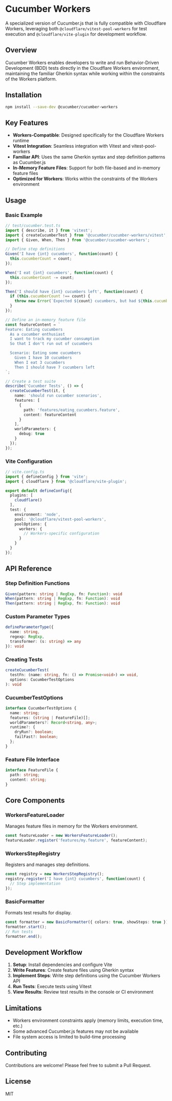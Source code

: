 # Cucumber Workers

A specialized version of Cucumber.js that is fully compatible with Cloudflare Workers, leveraging both `@cloudflare/vitest-pool-workers` for test execution and `@cloudflare/vite-plugin` for development workflow.

## Overview

Cucumber Workers enables developers to write and run Behavior-Driven Development (BDD) tests directly in the Cloudflare Workers environment, maintaining the familiar Gherkin syntax while working within the constraints of the Workers platform.

## Installation

```bash
npm install --save-dev @cucumber/cucumber-workers
```

## Key Features

- **Workers-Compatible**: Designed specifically for the Cloudflare Workers runtime
- **Vitest Integration**: Seamless integration with Vitest and vitest-pool-workers
- **Familiar API**: Uses the same Gherkin syntax and step definition patterns as Cucumber.js
- **In-Memory Feature Files**: Support for both file-based and in-memory feature files
- **Optimized for Workers**: Works within the constraints of the Workers environment

## Usage

### Basic Example

```typescript
// test/cucumber.test.ts
import { describe, it } from 'vitest';
import { createCucumberTest } from '@cucumber/cucumber-workers/vitest';
import { Given, When, Then } from '@cucumber/cucumber-workers';

// Define step definitions
Given('I have {int} cucumbers', function(count) {
  this.cucumberCount = count;
});

When('I eat {int} cucumbers', function(count) {
  this.cucumberCount -= count;
});

Then('I should have {int} cucumbers left', function(count) {
  if (this.cucumberCount !== count) {
    throw new Error(`Expected ${count} cucumbers, but had ${this.cucumberCount}`);
  }
});

// Define an in-memory feature file
const featureContent = `
Feature: Eating cucumbers
  As a cucumber enthusiast
  I want to track my cucumber consumption
  So that I don't run out of cucumbers

  Scenario: Eating some cucumbers
    Given I have 10 cucumbers
    When I eat 3 cucumbers
    Then I should have 7 cucumbers left
`;

// Create a test suite
describe('Cucumber Tests', () => {
  createCucumberTest(it, {
    name: 'should run cucumber scenarios',
    features: [
      {
        path: 'features/eating_cucumbers.feature',
        content: featureContent
      }
    ],
    worldParameters: {
      debug: true
    }
  });
});
```

### Vite Configuration

```typescript
// vite.config.ts
import { defineConfig } from 'vite';
import { cloudflare } from '@cloudflare/vite-plugin';

export default defineConfig({
  plugins: [
    cloudflare()
  ],
  test: {
    environment: 'node',
    pool: '@cloudflare/vitest-pool-workers',
    poolOptions: {
      workers: {
        // Workers-specific configuration
      }
    }
  }
});
```

## API Reference

### Step Definition Functions

```typescript
Given(pattern: string | RegExp, fn: Function): void
When(pattern: string | RegExp, fn: Function): void
Then(pattern: string | RegExp, fn: Function): void
```

### Custom Parameter Types

```typescript
defineParameterType({
  name: string,
  regexp: RegExp,
  transformer: (s: string) => any
}): void
```

### Creating Tests

```typescript
createCucumberTest(
  testFn: (name: string, fn: () => Promise<void>) => void,
  options: CucumberTestOptions
): void
```

### CucumberTestOptions

```typescript
interface CucumberTestOptions {
  name: string;
  features: (string | FeatureFile)[];
  worldParameters?: Record<string, any>;
  runtime?: {
    dryRun?: boolean;
    failFast?: boolean;
  };
}
```

### Feature File Interface

```typescript
interface FeatureFile {
  path: string;
  content: string;
}
```

## Core Components

### WorkersFeatureLoader

Manages feature files in memory for the Workers environment.

```typescript
const featureLoader = new WorkersFeatureLoader();
featureLoader.register('features/my.feature', featureContent);
```

### WorkersStepRegistry

Registers and manages step definitions.

```typescript
const registry = new WorkersStepRegistry();
registry.register('I have {int} cucumbers', function(count) {
  // Step implementation
});
```

### BasicFormatter

Formats test results for display.

```typescript
const formatter = new BasicFormatter({ colors: true, showSteps: true });
formatter.start();
// Run tests
formatter.end();
```

## Development Workflow

1. **Setup**: Install dependencies and configure Vite
2. **Write Features**: Create feature files using Gherkin syntax
3. **Implement Steps**: Write step definitions using the Cucumber Workers API
4. **Run Tests**: Execute tests using Vitest
5. **View Results**: Review test results in the console or CI environment

## Limitations

- Workers environment constraints apply (memory limits, execution time, etc.)
- Some advanced Cucumber.js features may not be available
- File system access is limited to build-time processing

## Contributing

Contributions are welcome! Please feel free to submit a Pull Request.

## License

MIT 